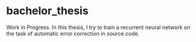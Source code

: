 # bachelor_thesis

Work in Progress.
In this thesis, I try to train a recurrent neural network on the task of automatic error correction in source code. 
